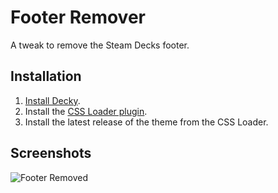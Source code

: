 # Footer Remover
 A tweak to remove the Steam Decks footer.

## Installation
1. [Install Decky](https://github.com/SteamDeckHomebrew/decky-loader#installation).
2. Install the [CSS Loader plugin](https://github.com/suchmememanyskill/SDH-CssLoader).
3. Install the latest release of the theme from the CSS Loader.
 
## Screenshots
![Footer Removed](https://github.com/GrodanBool/Steam-Deck-Tweak-Footer-Remover/blob/main/Footer-removed.jpg?raw=true)
